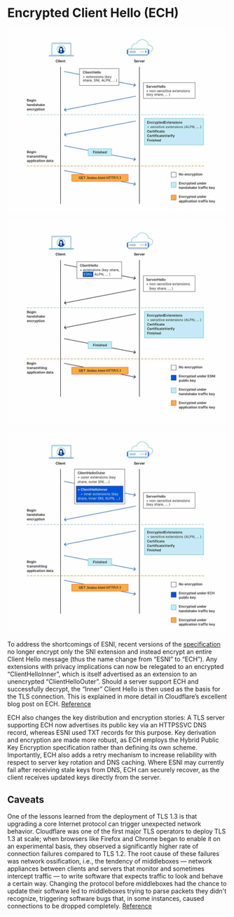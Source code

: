 # Encrypted Client Hello (ECH)

![Just TLS](../img/4f571ffe-5f21-4659-80e6-9b4b05b6b99f.webp)

![TLS + ESNI](../img/9e2ae4e1-9cd4-4e2f-a4bb-4689458ad9b1.webp)

![TLS + ECH](../img/aaa57cec-a46d-40d4-a982-3eaaa3827648.webp)


To address the shortcomings of ESNI, recent versions of the [specification](https://datatracker.ietf.org/doc/draft-ietf-tls-esni/) no longer encrypt only the SNI extension and instead encrypt an entire Client Hello message (thus the name change from “ESNI” to “ECH”). Any extensions with privacy implications can now be relegated to an encrypted “ClientHelloInner”, which is itself advertised as an extension to an unencrypted “ClientHelloOuter”. Should a server support ECH and successfully decrypt, the “Inner” Client Hello is then used as the basis for the TLS connection. This is explained in more detail in Cloudflare’s excellent blog post on ECH. [Reference](https://blog.mozilla.org/security/2021/01/07/encrypted-client-hello-the-future-of-esni-in-firefox/)

ECH also changes the key distribution and encryption stories: A TLS server supporting ECH now advertises its public key via an HTTPSSVC DNS record, whereas ESNI used TXT records for this purpose. Key derivation and encryption are made more robust, as ECH employs the Hybrid Public Key Encryption specification rather than defining its own scheme. Importantly, ECH also adds a retry mechanism to increase reliability with respect to server key rotation and DNS caching. Where ESNI may currently fail after receiving stale keys from DNS, ECH can securely recover, as the client receives updated keys directly from the server.

## Caveats

One of the lessons learned from the deployment of TLS 1.3 is that upgrading a core Internet protocol can trigger unexpected network behavior. Cloudflare was one of the first major TLS operators to deploy TLS 1.3 at scale; when browsers like Firefox and Chrome began to enable it on an experimental basis, they observed a significantly higher rate of connection failures compared to TLS 1.2. The root cause of these failures was network ossification, i.e., the tendency of middleboxes — network appliances between clients and servers that monitor and sometimes intercept traffic — to write software that expects traffic to look and behave a certain way. Changing the protocol before middleboxes had the chance to update their software led to middleboxes trying to parse packets they didn't recognize, triggering software bugs that, in some instances, caused connections to be dropped completely. [Reference](https://blog.cloudflare.com/encrypted-client-hello/)